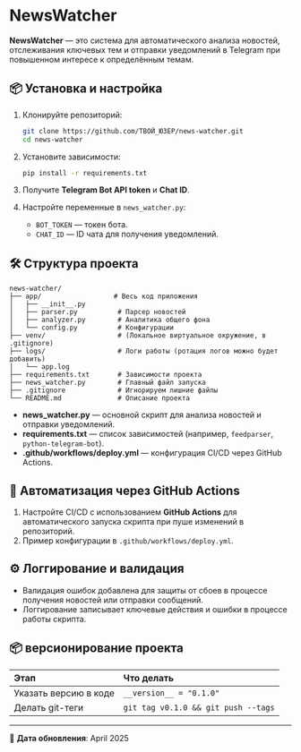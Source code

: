 # NewsWatcher

**NewsWatcher** — это система для автоматического анализа новостей, отслеживания ключевых тем и отправки уведомлений в Telegram при повышенном интересе к определённым темам.

## 📦 Установка и настройка

1. Клонируйте репозиторий:

   ```bash
   git clone https://github.com/ТВОЙ_ЮЗЕР/news-watcher.git
   cd news-watcher
   ```

2. Установите зависимости:

   ```bash
   pip install -r requirements.txt
   ```

3. Получите **Telegram Bot API token** и **Chat ID**.
4. Настройте переменные в `news_watcher.py`:
   - `BOT_TOKEN` — токен бота.
   - `CHAT_ID` — ID чата для получения уведомлений.

## 🛠️ Структура проекта

```
news-watcher/
├── app/                  # Весь код приложения
│   ├── __init__.py
│   ├── parser.py          # Парсер новостей
│   ├── analyzer.py        # Аналитика общего фона
│   └── config.py          # Конфигурации
├── venv/                  # (Локальное виртуальное окружение, в .gitignore)
├── logs/                  # Логи работы (ротация логов можно будет добавить)
│   └── app.log
├── requirements.txt       # Зависимости проекта
├── news_watcher.py        # Главный файл запуска
├── .gitignore             # Игнорируем лишние файлы
└── README.md              # Описание проекта
```

- **news_watcher.py** — основной скрипт для анализа новостей и отправки уведомлений.
- **requirements.txt** — список зависимостей (например, `feedparser`, `python-telegram-bot`).
- **.github/workflows/deploy.yml** — конфигурация CI/CD через GitHub Actions.

## 🚀 Автоматизация через GitHub Actions

1. Настройте CI/CD с использованием **GitHub Actions** для автоматического запуска скрипта при пуше изменений в репозиторий.
2. Пример конфигурации в `.github/workflows/deploy.yml`.

## ⚙️ Логгирование и валидация

- Валидация ошибок добавлена для защиты от сбоев в процессе получения новостей или отправки сообщений.
- Логгирование записывает ключевые действия и ошибки в процессе работы скрипта.

## 📦 версионирование проекта

| Этап                       | Что делать                           |
|:----------------------------|:-------------------------------------|
| Указать версию в коде        | `__version__ = "0.1.0"`              |
| Делать git-теги              | `git tag v0.1.0 && git push --tags` |



---

📅 **Дата обновления**: April 2025
